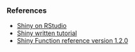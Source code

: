 
### References
  - [Shiny on RStudio](https://shiny.rstudio.com/)
  - [Shiny written tutorial](https://shiny.rstudio.com/tutorial/written-tutorial/lesson1/)
  - [Shiny Function reference version 1.2.0](https://shiny.rstudio.com/reference/shiny/1.2.0/)